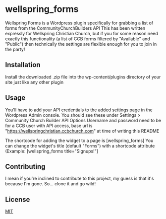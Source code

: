 # wellspring_forms

Wellspring Forms is a Wordpress plugin specifically for grabbing a list of forms from the CommunityChurchBuilders API
This has been written expressly for Wellspring Christian Church, but if you for some reason need exactly this functionality (a list of CCB forms filtered by "Available" and "Public") then technically the settings are flexible enough for you to join in the party!

## Installation

Install the downloaded .zip file into the wp-content/plugins directory of your site just like any other plugin

## Usage

You'll have to add your API credentials to the added settings page in the Wordpress Admin console.
You should see these under Settings > Community Church Builder API Options
Username and password need to be for a CCB user with API access, base url is "https://wellspringchristian.ccbchurch.com" at time of writing this README

The shortcode for adding the widget to a page is [wellspring_forms]
You can change the widget's title (default "Forms") with a shortcode attribute (Example: [wellspring_forms title="Signups!"]

## Contributing
I mean if you're inclined to contribute to this project, my guess is that it's because I'm gone.  So... clone it and go wild!

## License
[MIT](https://choosealicense.com/licenses/mit/)